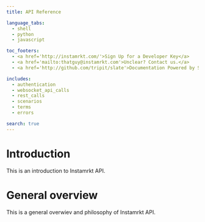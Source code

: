 ```yaml
---
title: API Reference

language_tabs:
  - shell
  - python
  - javascript

toc_footers:
  - <a href='http://instamrkt.com/'>Sign Up for a Developer Key</a>
  - <a href='mailto:thatguy@instamrkt.com'>Unclear? Contact us.</a>
  - <a href='http://github.com/tripit/slate'>Documentation Powered by Slate</a>

includes:
  - authentication
  - websocket_api_calls
  - rest_calls
  - scenarios
  - terms
  - errors

search: true
---
```



# Introduction

This is an introduction to Instamrkt API.

# General overview

This is a general overwiev and philosophy of Instamrkt API.